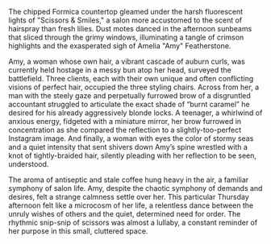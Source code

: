 The chipped Formica countertop gleamed under the harsh fluorescent lights of "Scissors & Smiles," a salon more accustomed to the scent of hairspray than fresh lilies.  Dust motes danced in the afternoon sunbeams that sliced through the grimy windows, illuminating a tangle of crimson highlights and the exasperated sigh of Amelia "Amy"  Featherstone.

Amy, a woman whose own hair, a vibrant cascade of auburn curls, was currently held hostage in a messy bun atop her head, surveyed the battlefield.  Three clients, each with their own unique and often conflicting visions of perfect hair, occupied the three styling chairs.  Across from her, a man with the steely gaze and perpetually furrowed brow of a disgruntled accountant struggled to articulate the exact shade of “burnt caramel” he desired for his already aggressively blonde locks.  A teenager, a whirlwind of anxious energy, fidgeted with a miniature mirror, her brow furrowed in concentration as she compared the reflection to a slightly-too-perfect Instagram image.  And finally, a woman with eyes the color of stormy seas and a quiet intensity that sent shivers down Amy’s spine wrestled with a knot of tightly-braided hair, silently pleading with her reflection to be seen, understood.  

The aroma of antiseptic and stale coffee hung heavy in the air, a familiar symphony of salon life.  Amy, despite the chaotic symphony of demands and desires, felt a strange calmness settle over her. This particular Thursday afternoon felt like a microcosm of her life, a relentless dance between the unruly wishes of others and the quiet, determined need for order. The rhythmic snip-snip of scissors was almost a lullaby, a constant reminder of her purpose in this small, cluttered space.
